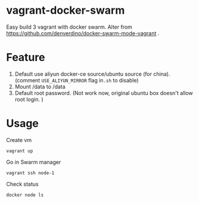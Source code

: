 # vagrant-docker-swarm

Easy build 3 vagrant with docker swarm. Alter from  https://github.com/denverdino/docker-swarm-mode-vagrant .

# Feature

1. Default use aliyun docker-ce source/ubuntu source (for china).  (comment `USE_ALIYUN_MIRROR` flag in`.sh` to disable)
2. Mount /data to /data
3. Default root password. (Not work now, original ubuntu box doesn't allow root login. )

# Usage

Create vm

    vagrant up

Go in Swarm manager

	vagrant ssh node-1

Check status

    docker node ls
